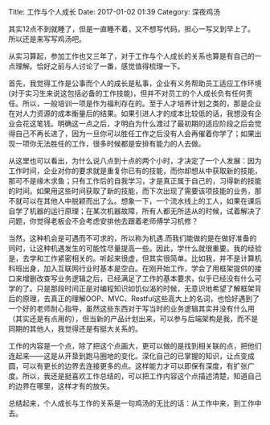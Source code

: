 Title: 工作与个人成长
Date: 2017-01-02 01:39
Category: 深夜鸡汤

其实12点不到就睡了，但是一直睡不着，又不想写代码，担心一写又到早上了。所以还是来写写鸡汤吧。

从实习算起，参加工作也又三年了，对于工作与个人成长的关系也算是有自己的一点理解。恰好之前与人讨论了一番，感觉值得梳理一下。

首先，我觉得工作是公事而个人的成长是私事，企业有义务帮助员工适应工作环境(对于实习生来说这包括必备的工作技能)，但并不对员工的个人成长负有任何责任。所以，一般培训一项是作为福利存在的。至于人才培养计划之类的，那是企业在对人力资源的成本衡量后的结果。如果引进人才的成本比较低的话，我想没有企业会花这笔钱。明确这一点之后，才明白为什么渡过了最初期的适应阶段之后会觉得自己不再长进了，因为一旦你可以胜任工作之后没有人会再催着你学了；如果出现一项你无法胜任的工作，很多时候都是安排有能力的人去做。

从这里也可以看出，为什么说八点到十点的两个小时，才决定了一个人发展：因为工作时间，企业对你的要求就是重复你已有的技能，而你却想从中获取新的技能，那可不是缘木求鱼；只有工作后的自我学习，才是真正属于自己的，习得新的技能的时间。如果用这些时间获取了新的技能，而下次出现了需要该项技能的业务，那不就可以在其他人中脱颖而出了么。想象一下，一个流水线上的工人，如果在课后自学了机器的运行原理；在某次机器故障，所有人都无所适从的时候，试着解决了问题，你觉得老板会不会考虑安排他去跟着老师傅学习机修？

当然，这种机会是可遇而不可求的，所以称为机遇.而我们能做的是在做好准备的同时，让这种机遇发生的可能性尽量提高一些。因此，学什么就很重要。我的经验是，去学和工作紧密相关的。听起来很虚，但其实很简单。比如我，并不是计算机科班出身，加入互联网行业时基本是空白。在刚开始工作，学会了用框架提供的接口来增删改查写业务逻辑之后，已经满足了工作的基本要求，似乎已经没有什么可学的了。只是那段时间正是对编程知识如饥似渴的时候，无意识地希望了解框架背后的原理，去真正的理解OOP、MVC、Restful这些高大上的名词，也恰好遇到了一个好的老师耐心指导，虽然这些东西对于写当时的业务逻辑其实并没有什么用（其实还是有点用的），但当新的产品计划出来，可以参与后端架构是我，而不是同期的其他人，我觉得还是有挺大关系的。

工作的内容是一个点，除了把这个点画大，更可以做的是找到相关联的点，把他们连起来——这是从开垦到跑马圈地的变化。深化自己的已掌握的知识，让点变成圆，可以有更长的边界去连接更多的点。这样能力才可以即保有深度，有扩张广度。所以，我还是挺喜欢工作总结的，可以把工作内容这个点描述清楚，知道自己的边界在哪里，这样才有的放矢。

总结起来，个人成长与工作的关系是一句鸡汤的无比的话：从工作中来，到工作中去。